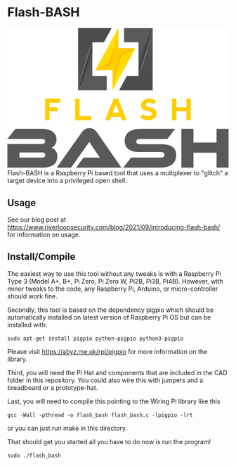 # Flash-BASH
![Flash Bash Logo](./images/logo.png?raw=true)
Flash-BASH is a Raspberry Pi based tool that uses a multiplexer to "glitch" a target device into a privileged open shell.

## Usage

See our blog post at https://www.riverloopsecurity.com/blog/2021/09/introducing-flash-bash/ for information on usage.

## Install/Compile
The easiest way to use this tool without any tweaks is with a Raspberry Pi Type 3 (Model A+, B+, Pi Zero, Pi Zero W, Pi2B, Pi3B, Pi4B).
However, with minor tweaks to the code, any Raspberry Pi, Arduino, or micro-controller should work fine.

Secondly, this tool is based on the dependency pigpio which should be automatically installed on latest version of Raspberry Pi OS but can be installed with:
```
sudo apt-get install pigpio python-pigpio python3-pigpio
```
Please visit https://abyz.me.uk/rpi/pigpio for more information on the library.

Third, you will need the Pi Hat and components that are included in the CAD folder in this repository. You could also wire this with jumpers and a breadboard or a prototype-hat.

Last, you will need to compile this pointing to the Wiring Pi library like this
```
gcc -Wall -pthread -o flash_bash flash_bash.c -lpigpio -lrt
```
or you can just run make in this directory.

That should get you started all you have to do now is run the program!
```
sudo ./flash_bash
```
